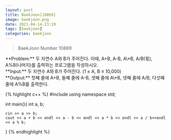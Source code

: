 ```yaml
---
layout: post
title: BaekJoon[10869]
image: baekjoon.png
date: 2021-04-14-23:19
tags: [baekjoon]
categories: baekjoon
---
```


<Blockquote>BaekJoon Number 10869</Blockquote>
**Problem:** 두 자연수 A와 B가 주어진다. 이때, A+B, A-B, A\*B, A/B(몫), A%B(나머지)를 출력하는 프로그램을 작성하시오. <br>
**Input:** 두 자연수 A와 B가 주어진다. (1 ≤ A, B ≤ 10,000)<br>
**Output:** 첫째 줄에 A+B, 둘째 줄에 A-B, 셋째 줄에 A\*B, 넷째 줄에 A/B, 다섯째 줄에 A%B를 출력한다.

{% highlight c++ %}
#include <iostream>
using namespace std;

int main(){
	int a, b;

	cin >> a >> b;
	cout << a + b << endl << a - b << endl << a * b << endl << a / b<<endl << a % b;
}
{% endhighlight %}

